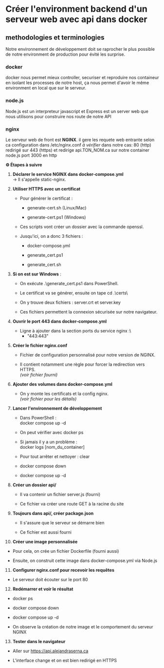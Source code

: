# Créer l'environment backend d'un serveur web avec api dans docker

## methodologies et terminologies
Notre environnement de développement doit se raprocher le plus possible de notre environment de production pour évité les surprise.

### docker
docker nous permet mieux controller, securiser et reproduire  nos containeur en isolant les processes de notre host, ça nous permet d'avoir le même environment en local que sur le serveur.

### node.js
Node.js est un interpreteur javascript et Express est un server web que nous utilisons pour construire nos route de notre API

### nginx
Le serveur web de front est **NGINX**. il gere les requete web entrante selon ca configuration dans /etc/nginx.conf *à vérifier*
dans notre cas: 80 (http) redirigé sur 443 (https) et redirige api.TON_NOM.ca sur notre container node.js port 3000 en http

**⚙️ Étapes à suivre**

1.  **Déclarer le service NGINX dans docker-compose.yml**\
    → Il s'appelle static-nginx.

2.  **Utiliser HTTPS avec un certificat**

    -   Pour générer le certificat :

        -   generate-cert.sh (Linux/Mac)

        -   generate-cert.ps1 (Windows)

    -   Ces scripts vont créer un dossier avec la commande openssl.

    -   Jusqu'ici, on a donc 3 fichiers :

        -   docker-compose.yml

        -   generate_cert.ps1

        -   generate_cert.sh

3.  **Si on est sur Windows** :

    -   On exécute .\\generate_cert.ps1 dans PowerShell.

    -   Le certificat va se générer, ensuite on tape cd .\\certs\\

    -   On y trouve deux fichiers : server.crt et server.key

    -   Ces fichiers permettent la connexion sécurisée sur notre
        navigateur.

4.  **Ouvrir le port 443 dans docker-compose.yml**

    -   Ligne à ajouter dans la section ports du service nginx :\
        - \"443:443\"

5.  **Créer le fichier nginx.conf**

    -   Fichier de configuration personnalisé pour notre version de
        NGINX.

    -   Il contient notamment une règle pour forcer la redirection vers
        HTTPS.\
        *(voir fichier fourni)*

6.  **Ajouter des volumes dans docker-compose.yml**

    -   On y monte les certificats et la config nginx.\
        *(voir fichier pour les détails)*

7.  **Lancer l'environnement de développement**

    -   Dans PowerShell :\
        docker compose up -d

    -   On peut vérifier avec docker ps

    -   Si jamais il y a un problème :\
        docker logs \[nom_du_container\]

    -   Pour tout arrêter et nettoyer : clear

    -   docker compose down

    -   docker compose up -d

8.  **Créer un dossier api/**

    -   Il va contenir un fichier server.js (fourni)

    -   Ce fichier va créer une route GET à la racine du site

9.  **Toujours dans api/, créer package.json**

    -   Il s'assure que le serveur se démarre bien

    -   Ce fichier est aussi fourni

10. **Créer une image personnalisée**

-   Pour cela, on crée un fichier Dockerfile (fourni aussi)

-   Ensuite, on construit cette image dans docker-compose.yml via
    Node.js

11. **Configurer nginx.conf pour recevoir les requêtes**

-   Le serveur doit écouter sur le port 80

12. **Redémarrer et voir le résultat**

-   docker ps

-   docker compose down

-   docker compose up -d

-   On observe la création de notre image et le comportement du serveur
    NGINX

13. **Tester dans le navigateur**

-   Aller sur https://api.alejandraserna.ca

-   L'interface change et on est bien redirigé en HTTPS
